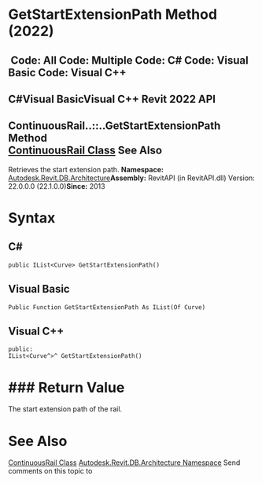 # GetStartExtensionPath Method (2022)

﻿
 Code: All Code: Multiple Code: C# Code: Visual Basic Code: Visual C++   
---  
C#Visual BasicVisual C++
Revit 2022 API  
---  
ContinuousRail..::..GetStartExtensionPath Method   
[ContinuousRail Class](253602af-6809-a579-fc2c-975888d5748c.md "ContinuousRail Class") See Also  
---  
Retrieves the start extension path. 
**Namespace:** [Autodesk.Revit.DB.Architecture](720f0c58-cb2b-4f13-374a-7348ed0a1cd3.md "Autodesk.Revit.DB.Architecture Namespace")**Assembly:** RevitAPI (in RevitAPI.dll) Version: 22.0.0.0 (22.1.0.0)**Since:** 2013 
# Syntax
C#  
---  
```text
public IList<Curve> GetStartExtensionPath()
```
  
Visual Basic  
---  
```text
Public Function GetStartExtensionPath As IList(Of Curve)
```
  
Visual C++  
---  
```text
public:
IList<Curve^>^ GetStartExtensionPath()
```
  
# ### Return Value
The start extension path of the rail. 
# See Also
[ContinuousRail Class](253602af-6809-a579-fc2c-975888d5748c.md "ContinuousRail Class")
[Autodesk.Revit.DB.Architecture Namespace](720f0c58-cb2b-4f13-374a-7348ed0a1cd3.md "Autodesk.Revit.DB.Architecture Namespace")
Send comments on this topic to 
